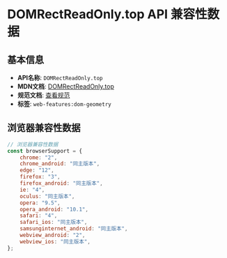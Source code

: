 # DOMRectReadOnly.top API 兼容性数据

## 基本信息

- **API名称**: `DOMRectReadOnly.top`
- **MDN文档**: [DOMRectReadOnly.top](https://developer.mozilla.org/docs/Web/API/DOMRectReadOnly/top)
- **规范文档**: [查看规范](https://drafts.fxtf.org/geometry/#dom-domrectreadonly-top)
- **标签**: `web-features:dom-geometry`

## 浏览器兼容性数据

```javascript
// 浏览器兼容性数据
const browserSupport = {
    chrome: "2",
    chrome_android: "同主版本",
    edge: "12",
    firefox: "3",
    firefox_android: "同主版本",
    ie: "4",
    oculus: "同主版本",
    opera: "9.5",
    opera_android: "10.1",
    safari: "4",
    safari_ios: "同主版本",
    samsunginternet_android: "同主版本",
    webview_android: "2",
    webview_ios: "同主版本",
};

```

